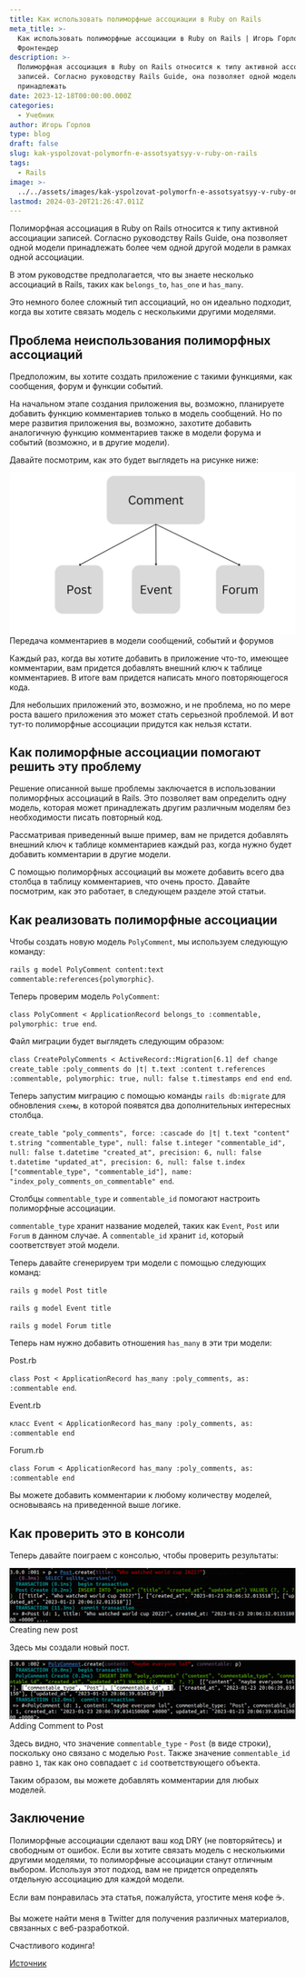```yaml
---
title: Как использовать полиморфные ассоциации в Ruby on Rails
meta_title: >-
  Как использовать полиморфные ассоциации в Ruby on Rails | Игорь Горлов -
  Фронтeндер
description: >-
  Полиморфная ассоциация в Ruby on Rails относится к типу активной ассоциации
  записей. Согласно руководству Rails Guide, она позволяет одной модели
  принадлежать
date: 2023-12-18T00:00:00.000Z
categories:
  - Учебник
author: Игорь Горлов
type: blog
draft: false
slug: kak-yspolzovat-polymorfn-e-assotsyatsyy-v-ruby-on-rails
tags:
  - Rails
image: >-
  ../../assets/images/kak-yspolzovat-polymorfn-e-assotsyatsyy-v-ruby-on-rails-Dec-18-2023.avif
lastmod: 2024-03-20T21:26:47.011Z
---
```


Полиморфная ассоциация в Ruby on Rails относится к типу активной ассоциации записей. Согласно руководству Rails Guide, она позволяет одной модели принадлежать более чем одной другой модели в рамках одной ассоциации.

В этом руководстве предполагается, что вы знаете несколько ассоциаций в Rails, таких как `belongs_to`, `has_one` и `has_many`.

Это немного более сложный тип ассоциаций, но он идеально подходит, когда вы хотите связать модель с несколькими другими моделями.

## Проблема неиспользования полиморфных ассоциаций

Предположим, вы хотите создать приложение с такими функциями, как сообщения, форум и функции событий.

На начальном этапе создания приложения вы, возможно, планируете добавить функцию комментариев только в модель сообщений. Но по мере развития приложения вы, возможно, захотите добавить аналогичную функцию комментариев также в модели форума и событий (возможно, и в другие модели).

Давайте посмотрим, как это будет выглядеть на рисунке ниже:

![Comment--1.jpg](../../assets/images/Comment-1.jpg)Передача комментариев в модели сообщений, событий и форумов

Каждый раз, когда вы хотите добавить в приложение что-то, имеющее комментарии, вам придется добавлять внешний ключ к таблице комментариев. В итоге вам придется написать много повторяющегося кода.

Для небольших приложений это, возможно, и не проблема, но по мере роста вашего приложения это может стать серьезной проблемой. И вот тут-то полиморфные ассоциации придутся как нельзя кстати.

## Как полиморфные ассоциации помогают решить эту проблему

Решение описанной выше проблемы заключается в использовании полиморфных ассоциаций в Rails. Это позволяет вам определить одну модель, которая может принадлежать другим различным моделям без необходимости писать повторный код.

Рассматривая приведенный выше пример, вам не придется добавлять внешний ключ к таблице комментариев каждый раз, когда нужно будет добавить комментарии в другие модели.

С помощью полиморфных ассоциаций вы можете добавить всего два столбца в таблицу комментариев, что очень просто. Давайте посмотрим, как это работает, в следующем разделе этой статьи.

## Как реализовать полиморфные ассоциации

Чтобы создать новую модель `PolyComment`, мы используем следующую команду:

`rails g model PolyComment content:text commentable:references{polymorphic}`.

Теперь проверим модель `PolyComment`:

`class PolyComment < ApplicationRecord belongs_to :commentable, polymorphic: true end`.

Файл миграции будет выглядеть следующим образом:

`class CreatePolyComments < ActiveRecord::Migration[6.1] def change create_table :poly_comments do |t| t.text :content t.references :commentable, polymorphic: true, null: false t.timestamps end end end`.

Теперь запустим миграцию с помощью команды `rails db:migrate` для обновления `схемы`, в которой появятся два дополнительных интересных столбца.

`create_table "poly_comments", force: :cascade do |t| t.text "content" t.string "commentable_type", null: false t.integer "commentable_id", null: false t.datetime "created_at", precision: 6, null: false t.datetime "updated_at", precision: 6, null: false t.index ["commentable_type", "commentable_id"], name: "index_poly_comments_on_commentable" end`.

Столбцы `commentable_type` и `commentable_id` помогают настроить полиморфные ассоциации.

`commentable_type` хранит название моделей, таких как `Event`, `Post` или `Forum` в данном случае. А `commentable_id` хранит `id`, который соответствует этой модели.

Теперь давайте сгенерируем три модели с помощью следующих команд:

`rails g model Post title`

`rails g model Event title`

`rails g model Forum title`

Теперь нам нужно добавить отношения `has_many` в эти три модели:

Post.rb

`class Post < ApplicationRecord has_many :poly_comments, as: :commentable end`.

Event.rb

`класс Event < ApplicationRecord has_many :poly_comments, as: :commentable end`

Forum.rb

`class Forum < ApplicationRecord has_many :poly_comments, as: :commentable end`

Вы можете добавить комментарии к любому количеству моделей, основываясь на приведенной выше логике.

## Как проверить это в консоли

Теперь давайте поиграем с консолью, чтобы проверить результаты:

![Screenshot-from-2023-01-23-20-08-00.png](../../assets/images/Screenshot-from-2023-01-23-20-08-00.png)Creating new post

Здесь мы создали новый пост.

![Screenshot-from-2023-01-23-20-08-25-3.png](../../assets/images/Screenshot-from-2023-01-23-20-08-25-3.png)Adding Comment to Post

Здесь видно, что значение `commentable_type` - `Post` (в виде строки), поскольку оно связано с моделью `Post`. Также значение `commentable_id` равно `1`, так как оно совпадает с `id` соответствующего объекта.

Таким образом, вы можете добавлять комментарии для любых моделей.

## Заключение

Полиморфные ассоциации сделают ваш код DRY (не повторяйтесь) и свободным от ошибок. Если вы хотите связать модель с несколькими другими моделями, то полиморфные ассоциации станут отличным выбором. Используя этот подход, вам не придется определять отдельную ассоциацию для каждой модели.

Если вам понравилась эта статья, пожалуйста, угостите меня кофе ☕.

Вы можете найти меня в Twitter для получения различных материалов, связанных с веб-разработкой.

Счастливого кодинга!

[Источник](https://www.freecodecamp.org/news/polymorphic-association-ruby-on-rails/)
